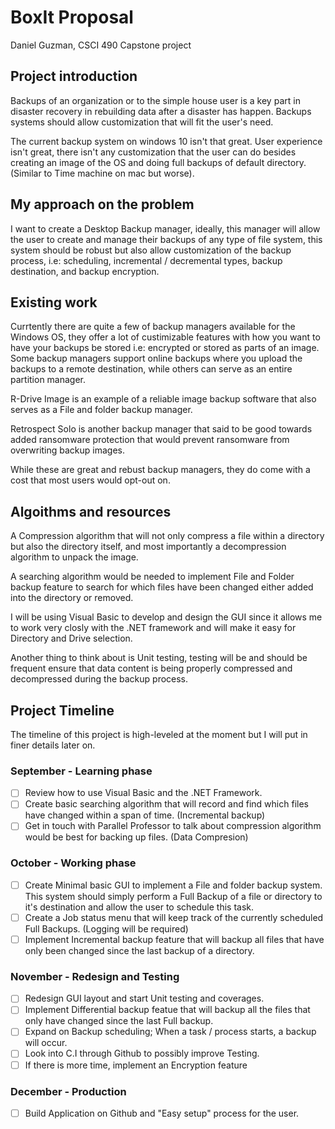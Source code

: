 # BoxIt Proposal

Daniel Guzman, CSCI 490 Capstone project

## Project introduction
Backups of an organization or to the simple house user is a key part in disaster recovery in rebuilding data after a disaster has happen. Backups systems should allow customization that will fit the user's need. 

The current backup system on windows 10 isn't that great. User experience isn't great, there isn't any customization that the user can do besides creating an image of the OS and doing full backups of default directory. (Similar to Time machine on mac but worse). 

## My approach on the problem

I want to create a Desktop Backup manager, ideally, this manager will allow the user to create and manage their backups of any type of file system, this system should be robust but also allow customization of the backup process, i.e: scheduling, incremental / decremental types, backup destination, and backup encryption. 

## Existing work 
Currtently there are quite a few of backup managers available for the Windows OS, they offer a lot of custimizable features with how you want to have your backups be stored i.e: encrypted or stored as parts of an image. Some backup managers support online backups where you upload the backups to a remote destination, while others can serve as an entire partition manager. 

R-Drive Image is an example of a reliable image backup software that also serves as a File and folder backup manager. 

Retrospect Solo is another backup manager that said to be good towards added ransomware protection that would prevent ransomware from overwriting backup images. 

While these are great and rebust backup managers, they do come with a cost that most users would opt-out on. 

## Algoithms and resources
A Compression algorithm that will not only compress a file within a directory but also the directory itself, and most importantly a decompression algorithm to unpack the image. 

A searching algorithm would be needed to implement File and Folder backup feature to search for which files have been changed either added into the directory or removed. 

I will be using Visual Basic to develop and design the GUI since it allows me to work very closly with the .NET framework and will make it easy for Directory and Drive selection. 

Another thing to think about is Unit testing, testing will be and should be frequent ensure that data content is being properly compressed and decompressed during the backup process. 

## Project Timeline
The timeline of this project is high-leveled at the moment but I will put in finer details later on.

### September - Learning phase
 - [ ] Review how to use Visual Basic and the .NET Framework. 
 - [ ] Create basic searching algorithm that will record and find which files have changed within a span of time. (Incremental backup) 
 - [ ] Get in touch with Parallel Professor to talk about compression algorithm would be best for backing up files. (Data Compresion)

### October - Working phase
 - [ ] Create Minimal basic GUI to implement a File and folder backup system. This system should simply perform a Full Backup of a file or directory to it's destination and allow the user to schedule this task.
 - [ ] Create a Job status menu that will keep track of the currently scheduled Full Backups. (Logging will be required)
 - [ ] Implement Incremental backup feature that will backup all files that have only been changed since the last backup of a directory. 

### November - Redesign and Testing 

- [ ] Redesign GUI layout and start Unit testing and coverages.
- [ ] Implement Differential backup featue that will backup all the files that only have changed since the last Full backup.
- [ ] Expand on Backup scheduling; When a task / process starts, a backup will occur. 
- [ ] Look into C.I through Github to possibly improve Testing.
- [ ] If there is more time, implement an Encryption feature 

### December - Production
- [ ] Build Application on Github and "Easy setup" process for the user.